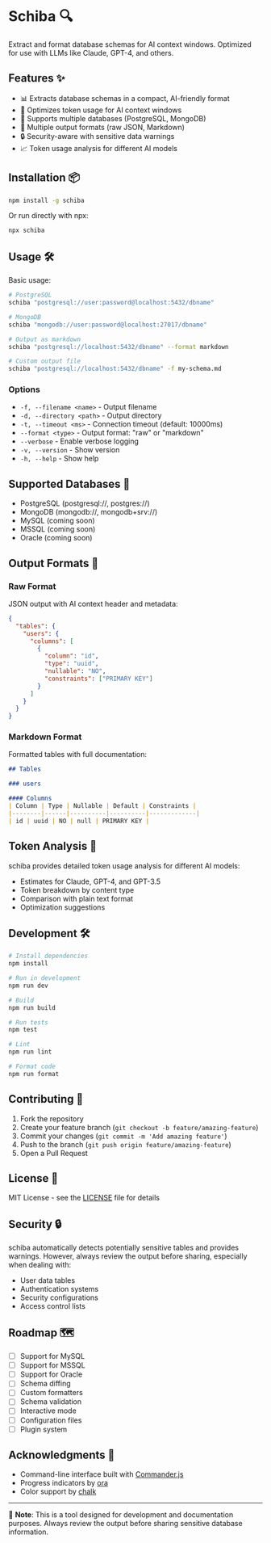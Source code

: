 # Schiba 🔍

Extract and format database schemas for AI context windows. Optimized for use with LLMs like Claude, GPT-4, and others.

## Features ✨

- 📊 Extracts database schemas in a compact, AI-friendly format
- 🎯 Optimizes token usage for AI context windows
- 🚀 Supports multiple databases (PostgreSQL, MongoDB)
- 📝 Multiple output formats (raw JSON, Markdown)
- 🔒 Security-aware with sensitive data warnings
- 📈 Token usage analysis for different AI models

## Installation 📦

```bash
npm install -g schiba
```

Or run directly with npx:

```bash
npx schiba
```

## Usage 🛠️

Basic usage:

```bash
# PostgreSQL
schiba "postgresql://user:password@localhost:5432/dbname"

# MongoDB
schiba "mongodb://user:password@localhost:27017/dbname"

# Output as markdown
schiba "postgresql://localhost:5432/dbname" --format markdown

# Custom output file
schiba "postgresql://localhost:5432/dbname" -f my-schema.md
```

### Options

- `-f, --filename <name>` - Output filename
- `-d, --directory <path>` - Output directory
- `-t, --timeout <ms>` - Connection timeout (default: 10000ms)
- `--format <type>` - Output format: "raw" or "markdown"
- `--verbose` - Enable verbose logging
- `-v, --version` - Show version
- `-h, --help` - Show help

## Supported Databases 💾

- PostgreSQL (postgresql://, postgres://)
- MongoDB (mongodb://, mongodb+srv://)
- MySQL (coming soon)
- MSSQL (coming soon)
- Oracle (coming soon)

## Output Formats 📄

### Raw Format
JSON output with AI context header and metadata:

```json
{
  "tables": {
    "users": {
      "columns": [
        {
          "column": "id",
          "type": "uuid",
          "nullable": "NO",
          "constraints": ["PRIMARY KEY"]
        }
      ]
    }
  }
}
```

### Markdown Format
Formatted tables with full documentation:

```markdown
## Tables

### users

#### Columns
| Column | Type | Nullable | Default | Constraints |
|--------|------|----------|----------|-------------|
| id | uuid | NO | null | PRIMARY KEY |
```

## Token Analysis 🤖

schiba provides detailed token usage analysis for different AI models:

- Estimates for Claude, GPT-4, and GPT-3.5
- Token breakdown by content type
- Comparison with plain text format
- Optimization suggestions

## Development 🛠️

```bash
# Install dependencies
npm install

# Run in development
npm run dev

# Build
npm run build

# Run tests
npm test

# Lint
npm run lint

# Format code
npm run format
```

## Contributing 🤝

1. Fork the repository
2. Create your feature branch (`git checkout -b feature/amazing-feature`)
3. Commit your changes (`git commit -m 'Add amazing feature'`)
4. Push to the branch (`git push origin feature/amazing-feature`)
5. Open a Pull Request

## License 📄

MIT License - see the [LICENSE](LICENSE) file for details

## Security 🔒

schiba automatically detects potentially sensitive tables and provides warnings. However, always review the output before sharing, especially when dealing with:

- User data tables
- Authentication systems
- Security configurations
- Access control lists

## Roadmap 🗺️

- [ ] Support for MySQL
- [ ] Support for MSSQL
- [ ] Support for Oracle
- [ ] Schema diffing
- [ ] Custom formatters
- [ ] Schema validation
- [ ] Interactive mode
- [ ] Configuration files
- [ ] Plugin system

## Acknowledgments 👏

- Command-line interface built with [Commander.js](https://github.com/tj/commander.js)
- Progress indicators by [ora](https://github.com/sindresorhus/ora)
- Color support by [chalk](https://github.com/chalk/chalk)

---

📝 **Note**: This is a tool designed for development and documentation purposes. Always review the output before sharing sensitive database information.